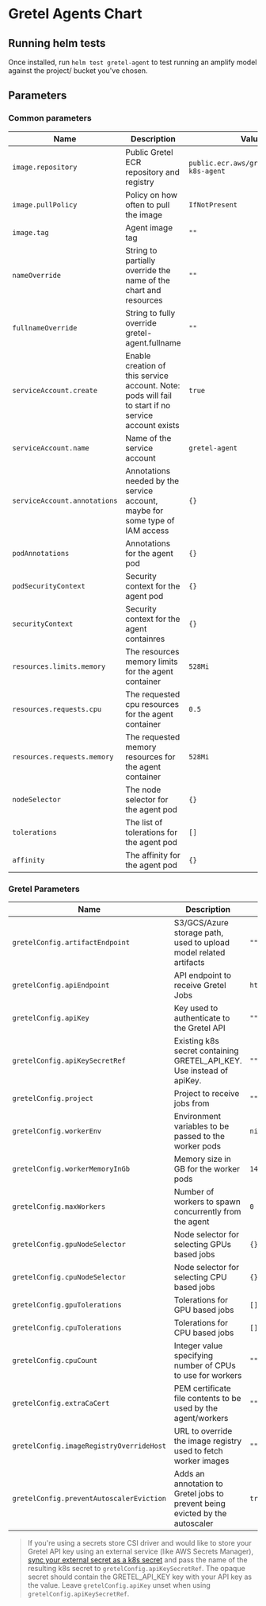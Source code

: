 # Gretel Agents Chart

## Running helm tests

Once installed, run `helm test gretel-agent` to test running an amplify model against the project/ bucket you've chosen.

## Parameters

### Common parameters

| Name                         | Description                                                                                         | Value                                      |
| ---------------------------- | --------------------------------------------------------------------------------------------------- | ------------------------------------------ |
| `image.repository`           | Public Gretel ECR repository and registry                                                           | `public.ecr.aws/gretelai/gretel-k8s-agent` |
| `image.pullPolicy`           | Policy on how often to pull the image                                                               | `IfNotPresent`                             |
| `image.tag`                  | Agent image tag                                                                                     | `""`                                       |
| `nameOverride`               | String to partially override the name of the chart and resources                                    | `""`                                       |
| `fullnameOverride`           | String to fully override gretel-agent.fullname                                                      | `""`                                       |
| `serviceAccount.create`      | Enable creation of this service account. Note: pods will fail to start if no service account exists | `true`                                     |
| `serviceAccount.name`        | Name of the service account                                                                         | `gretel-agent`                             |
| `serviceAccount.annotations` | Annotations needed by the service account, maybe for some type of IAM access                        | `{}`                                       |
| `podAnnotations`             | Annotations for the agent pod                                                                       | `{}`                                       |
| `podSecurityContext`         | Security context for the agent pod                                                                  | `{}`                                       |
| `securityContext`            | Security context for the agent containres                                                           | `{}`                                       |
| `resources.limits.memory`    | The resources memory limits for the agent container                                                 | `528Mi`                                    |
| `resources.requests.cpu`     | The requested cpu resources for the agent container                                                 | `0.5`                                      |
| `resources.requests.memory`  | The requested memory resources for the agent container                                              | `528Mi`                                    |
| `nodeSelector`               | The node selector for the agent pod                                                                 | `{}`                                       |
| `tolerations`                | The list of tolerations for the agent pod                                                           | `[]`                                       |
| `affinity`                   | The affinity for the agent pod                                                                      | `{}`                                       |

### Gretel Parameters

| Name                                     | Description                                                                  | Value                      |
| ---------------------------------------- | ---------------------------------------------------------------------------- | -------------------------- |
| `gretelConfig.artifactEndpoint`          | S3/GCS/Azure storage path, used to upload model related artifacts            | `""`                       |
| `gretelConfig.apiEndpoint`               | API endpoint to receive Gretel Jobs                                          | `https://api.gretel.cloud` |
| `gretelConfig.apiKey`                    | Key used to authenticate to the Gretel API                                   | `""`                       |
| `gretelConfig.apiKeySecretRef`           | Existing k8s secret containing GRETEL_API_KEY. Use instead of apiKey.        | `""`                       |
| `gretelConfig.project`                   | Project to receive jobs from                                                 | `""`                       |
| `gretelConfig.workerEnv`                 | Environment variables to be passed to the worker pods                        | `nil`                      |
| `gretelConfig.workerMemoryInGb`          | Memory size in GB for the worker pods                                        | `14`                       |
| `gretelConfig.maxWorkers`                | Number of workers to spawn concurrently from the agent                       | `0`                        |
| `gretelConfig.gpuNodeSelector`           | Node selector for selecting GPUs based jobs                                  | `{}`                       |
| `gretelConfig.cpuNodeSelector`           | Node selector for selecting CPU based jobs                                   | `{}`                       |
| `gretelConfig.gpuTolerations`            | Tolerations for GPU based jobs                                               | `[]`                       |
| `gretelConfig.cpuTolerations`            | Tolerations for CPU based jobs                                               | `[]`                       |
| `gretelConfig.cpuCount`                  | Integer value specifying number of CPUs to use for workers                   | `""`                       |
| `gretelConfig.extraCaCert`               | PEM certificate file contents to be used by the agent/workers                | `""`                       |
| `gretelConfig.imageRegistryOverrideHost` | URL to override the image registry used to fetch worker images               | `""`                       |
| `gretelConfig.preventAutoscalerEviction` | Adds an annotation to Gretel jobs to prevent being evicted by the autoscaler | `true`                     |

> If you're using a secrets store CSI driver and would like to store your Gretel API key using an external service (like AWS Secrets Manager), [sync your external secret as a k8s secret](https://secrets-store-csi-driver.sigs.k8s.io/topics/sync-as-kubernetes-secret) and pass the name of the resulting k8s secret to `gretelConfig.apiKeySecretRef`. The opaque secret should contain the GRETEL_API_KEY key with your API key as the value. Leave `gretelConfig.apiKey` unset when using `gretelConfig.apiKeySecretRef`.